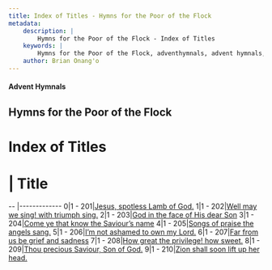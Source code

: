 ```yaml
---
title: Index of Titles - Hymns for the Poor of the Flock
metadata:
    description: |
        Hymns for the Poor of the Flock - Index of Titles
    keywords: |
        Hymns for the Poor of the Flock, adventhymnals, advent hymnals, index
    author: Brian Onang'o
---
```


#### Advent Hymnals

## Hymns for the Poor of the Flock

# Index of Titles
# | Title                        
-- |-------------
0|1 - 201|[Jesus, spotless Lamb of God.](/201-300/201-210/01.Jesus,-spotless-Lamb-of-God)
1|1 - 202|[Well may we sing! with triumph sing.](/201-300/201-210/02.Well-may-we-sing!-with-triumph-sing)
2|1 - 203|[God in the face of His dear Son](/201-300/201-210/03.God-in-the-face-of-His-dear-Son)
3|1 - 204|[Come ye that know the Saviour’s name](/201-300/201-210/04.Come-ye-that-know-the-Saviour’s-name)
4|1 - 205|[Songs of praise the angels sang.](/201-300/201-210/05.Songs-of-praise-the-angels-sang)
5|1 - 206|[I’m not ashamed to own my Lord.](/201-300/201-210/06.I’m-not-ashamed-to-own-my-Lord)
6|1 - 207|[Far from us be grief and sadness](/201-300/201-210/07.Far-from-us-be-grief-and-sadness)
7|1 - 208|[How great the privilege! how sweet.](/201-300/201-210/08.How-great-the-privilege!-how-sweet)
8|1 - 209|[Thou precious Saviour, Son of God.](/201-300/201-210/09.Thou-precious-Saviour,-Son-of-God)
9|1 - 210|[Zion shall soon lift up her head.](/201-300/201-210/10.Zion-shall-soon-lift-up-her-head)